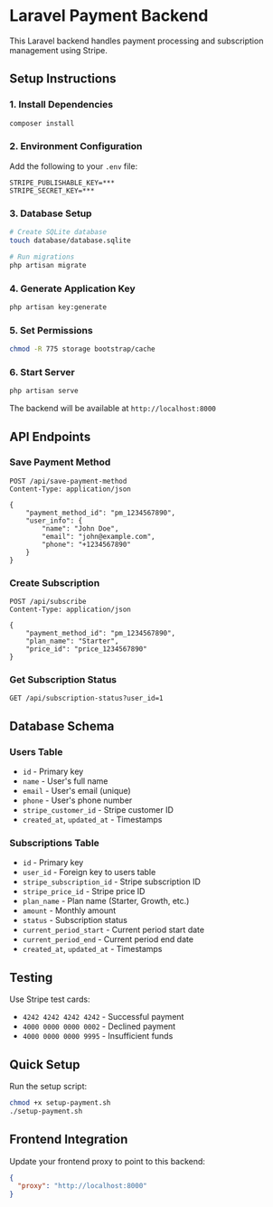 # Laravel Payment Backend

This Laravel backend handles payment processing and subscription management using Stripe.

## Setup Instructions

### 1. Install Dependencies
```bash
composer install
```

### 2. Environment Configuration
Add the following to your `.env` file:
```env
STRIPE_PUBLISHABLE_KEY=***
STRIPE_SECRET_KEY=***
```

### 3. Database Setup
```bash
# Create SQLite database
touch database/database.sqlite

# Run migrations
php artisan migrate
```

### 4. Generate Application Key
```bash
php artisan key:generate
```

### 5. Set Permissions
```bash
chmod -R 775 storage bootstrap/cache
```

### 6. Start Server
```bash
php artisan serve
```

The backend will be available at `http://localhost:8000`

## API Endpoints

### Save Payment Method
```
POST /api/save-payment-method
Content-Type: application/json

{
    "payment_method_id": "pm_1234567890",
    "user_info": {
        "name": "John Doe",
        "email": "john@example.com",
        "phone": "+1234567890"
    }
}
```

### Create Subscription
```
POST /api/subscribe
Content-Type: application/json

{
    "payment_method_id": "pm_1234567890",
    "plan_name": "Starter",
    "price_id": "price_1234567890"
}
```

### Get Subscription Status
```
GET /api/subscription-status?user_id=1
```

## Database Schema

### Users Table
- `id` - Primary key
- `name` - User's full name
- `email` - User's email (unique)
- `phone` - User's phone number
- `stripe_customer_id` - Stripe customer ID
- `created_at`, `updated_at` - Timestamps

### Subscriptions Table
- `id` - Primary key
- `user_id` - Foreign key to users table
- `stripe_subscription_id` - Stripe subscription ID
- `stripe_price_id` - Stripe price ID
- `plan_name` - Plan name (Starter, Growth, etc.)
- `amount` - Monthly amount
- `status` - Subscription status
- `current_period_start` - Current period start date
- `current_period_end` - Current period end date
- `created_at`, `updated_at` - Timestamps

## Testing

Use Stripe test cards:
- `4242 4242 4242 4242` - Successful payment
- `4000 0000 0000 0002` - Declined payment
- `4000 0000 0000 9995` - Insufficient funds

## Quick Setup

Run the setup script:
```bash
chmod +x setup-payment.sh
./setup-payment.sh
```

## Frontend Integration

Update your frontend proxy to point to this backend:
```json
{
  "proxy": "http://localhost:8000"
}
``` 